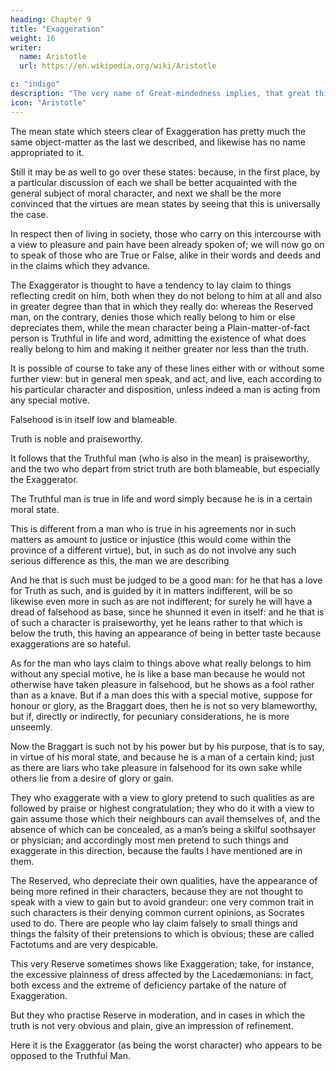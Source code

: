 ```yaml
---
heading: Chapter 9
title: "Exaggeration"
weight: 16
writer:
  name: Aristotle
  url: https://en.wikipedia.org/wiki/Aristotle

c: "indigo"
description: "The very name of Great-mindedness implies, that great things are its object-matter"
icon: "Aristotle"
---
```




The mean state which steers clear of Exaggeration has pretty much the same object-matter as the last we described, and likewise has no name appropriated to it. 

Still it may be as well to go over these states: because, in the first place, by a particular discussion of each we shall be better acquainted with the general subject of moral character, and next we shall be the more convinced that the virtues are mean states by seeing that this is universally the case.

In respect then of living in society, those who carry on this intercourse with a view to pleasure and pain have been already spoken of; we will now go on to speak of those who are True or False, alike in their words and deeds and in the claims which they advance.

The Exaggerator is thought to have a tendency to lay claim to things reflecting credit on him, both when they do not belong to him at all and also in greater degree than that in which they really do: whereas the Reserved man, on the contrary, denies those which really belong to him or else depreciates them, while the mean character being a Plain-matter-of-fact person is Truthful in life and word, admitting the existence of what does really belong to him and making it neither greater nor less than the truth.

It is possible of course to take any of these lines either with or without some further view: but in general men speak, and act, and live, each according to his particular character and disposition, unless indeed a man is acting from any special motive.

Falsehood is in itself low and blameable.

Truth is noble and praiseworthy.

It follows that the Truthful man (who is also in the mean) is praiseworthy, and the two who depart from strict truth are both blameable, but especially the Exaggerator.

The Truthful man is true in life and word simply because he is in a certain moral state.

This is different from a man who is true in his agreements nor in such matters as amount to justice or injustice (this would come within the province of a different virtue), but, in such as do not involve any such serious difference as this, the man we are describing 


And he that is such must be judged to be a good man: for he that has a love for Truth as such, and is guided by it in matters indifferent, will be so likewise even more in such as are not indifferent; for surely he will have a dread of falsehood as base, since he shunned it even in itself: and he that is of such a character is praiseworthy, yet he leans rather to that which is below the truth, this having an appearance of being in better taste because exaggerations are so hateful.

As for the man who lays claim to things above what really belongs to him without any special motive, he is like a base man because he would not otherwise have taken pleasure in falsehood, but he shows as a fool rather than as a knave. But if a man does this with a special motive, suppose for honour or glory, as the Braggart does, then he is not so very blameworthy, but if, directly or indirectly, for pecuniary considerations, he is more unseemly.

Now the Braggart is such not by his power but by his purpose, that is to say, in virtue of his moral state, and because he is a man of a certain kind; just as there are liars who take pleasure in falsehood for its own sake while others lie from a desire of glory or gain. 

They who exaggerate with a view to glory pretend to such qualities as are followed by praise or highest congratulation; they who do it with a view to gain assume those which their neighbours can avail themselves of, and the absence of which can be concealed, as a man’s being a skilful soothsayer or physician; and accordingly most men pretend to such things and exaggerate in this direction, because the faults I have mentioned are in them.

The Reserved, who depreciate their own qualities, have the appearance of being more refined in their characters, because they are not thought to speak with a view to gain but to avoid grandeur: one very common trait in such characters is their denying common current opinions, as Socrates used to do. There are people who lay claim falsely to small things and things the falsity of their pretensions to which is obvious; these are called Factotums and are very despicable.

This very Reserve sometimes shows like Exaggeration; take, for instance, the excessive plainness of dress affected by the Lacedæmonians: in fact, both excess and the extreme of deficiency partake of the nature of Exaggeration.

But they who practise Reserve in moderation, and in cases in which the truth is not very obvious and plain, give an impression of refinement. 

Here it is the Exaggerator (as being the worst character) who appears to be opposed to the Truthful Man.

